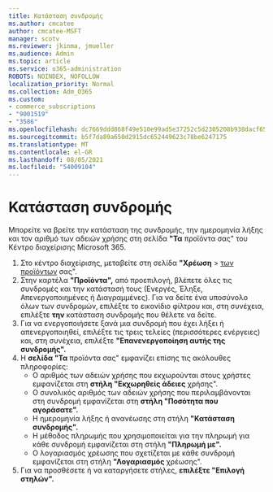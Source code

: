 ```yaml
---
title: Κατάσταση συνδρομής
ms.author: cmcatee
author: cmcatee-MSFT
manager: scotv
ms.reviewer: jkinma, jmueller
ms.audience: Admin
ms.topic: article
ms.service: o365-administration
ROBOTS: NOINDEX, NOFOLLOW
localization_priority: Normal
ms.collection: Adm_O365
ms.custom:
- commerce_subscriptions
- "9001519"
- "3586"
ms.openlocfilehash: dc7669ddd868f49e510e99ad5e37252c5d2305208b938dacf65fd92a1d9fb137
ms.sourcegitcommit: b5f7da89a650d2915dc652449623c78be6247175
ms.translationtype: MT
ms.contentlocale: el-GR
ms.lasthandoff: 08/05/2021
ms.locfileid: "54009104"
---
```

# <a name="subscription-status"></a>Κατάσταση συνδρομής

Μπορείτε να βρείτε την κατάσταση της συνδρομής, την ημερομηνία λήξης και τον αριθμό των αδειών χρήσης στη σελίδα **"Τα** προϊόντα σας" του Κέντρο διαχείρισης Microsoft 365.

1. Στο κέντρο διαχείρισης, μεταβείτε στη σελίδα **"Χρέωση**  >  [των προϊόντων](https://go.microsoft.com/fwlink/p/?linkid=842054) σας".
2. Στην καρτέλα **"Προϊόντα",** από προεπιλογή, βλέπετε όλες τις συνδρομές και την κατάστασή τους (Ενεργές, Έληξε, Απενεργοποιημένες ή Διαγραμμένες). Για να δείτε ένα υποσύνολο όλων των συνδρομών, επιλέξτε το εικονίδιο φίλτρου και, στη συνέχεια, επιλέξτε **την** κατάσταση συνδρομής που θέλετε να δείτε.
3. Για να ενεργοποιήσετε ξανά μια συνδρομή που έχει λήξει ή απενεργοποιηθεί, επιλέξτε τις τρεις τελείες (περισσότερες ενέργειες) και, στη συνέχεια, επιλέξτε **"Επανενεργοποίηση αυτής της συνδρομής".**
4. Η **σελίδα "Τα** προϊόντα σας" εμφανίζει επίσης τις ακόλουθες πληροφορίες:
    - Ο αριθμός των αδειών χρήσης που εκχωρούνται στους χρήστες εμφανίζεται στη **στήλη "Εκχωρηθείς άδειες** χρήσης".
    - Ο συνολικός αριθμός των αδειών χρήσης που περιλαμβάνονται στη συνδρομή εμφανίζεται στη **στήλη "Ποσότητα που αγοράσατε".**
    - Η ημερομηνία λήξης ή ανανέωσης στη στήλη **"Κατάσταση συνδρομής".**
    - Η μέθοδος πληρωμής που χρησιμοποιείται για την πληρωμή για κάθε συνδρομή εμφανίζεται στη στήλη **"Πληρωμή με".**
    - Ο λογαριασμός χρέωσης που σχετίζεται με κάθε συνδρομή εμφανίζεται στη στήλη **"Λογαριασμός** χρέωσης".
5. Για να προσθέσετε ή να καταργήσετε στήλες, **επιλέξτε "Επιλογή στηλών".**